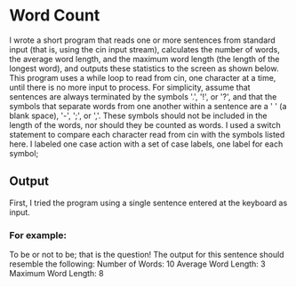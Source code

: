 # Word Count
I wrote a short program that reads one or more sentences from standard input (that is, using the cin input stream), calculates the number of words, the average word length, and the maximum word length (the length of the longest word), and outputs these statistics to the screen as shown below.  This program uses a while loop to read from cin, one character at a time, until there is no more input to process.  For simplicity, assume that sentences are always terminated by the symbols '.', '!', or '?', and that the symbols that separate words from one another within a sentence are a ' ' (a blank space), '-', ';', or ','.  These symbols should not be included in the length of the words, nor should they be counted as words.  I used a switch statement to compare each character read from cin with the symbols listed here. I labeled one case action with a set of case labels, one label for each symbol; 
## Output
First, I tried the program using a single sentence entered at the keyboard as input.  
### For example:

To be or not to be; that is the question!
The output for this sentence should resemble the following:
Number of Words: 10
Average Word Length: 3
Maximum Word Length: 8

